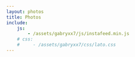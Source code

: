 ```yaml
---
layout: photos
title: Photos
include:
    js:
        - /assets/gabryxx7/js/instafeed.min.js
    # css: 
    #     - /assets/gabryxx7/css/lato.css 
---
```

 <div class="columns layout-projects"><div id="instafeed"></div></div>

<script type="text/javascript">
    $("#instafeed").attr("test","ciao");
    var feed = new Instafeed({
        target: 'instafeed',
        get: 'user',
        limit: '10',
        sortBy: 'most-recent',
        resolution: 'standard_resolution',
        userId: '{{ site.instagram.user_id }}',
        accessToken: '{{ site.instagram.access_token }}',
        clientId: '{{ site.instagram.client_id }}',
        limit: 100,
        {% raw %}template: "<div class='column column-1-2'><article class='project-card' style='margin-bottom: 0; padding-bottom: 0;'> <a href='{{link}}' class='no-hover no-print-link flip-project'> <div class='project-card-img img'><hy-img src='{{image}}'> </hy-img></div></a><p class='project-card-text' style='font-size: .7em; line-height: 1.4em;'>{{caption}}</p></article></div>",{% endraw %}
        // {% raw %}template: "<hy-img root-margin='512px'><noscript><img data-ignore src='{{image}}'/></noscript> <span class='loading' slot='loading' hidden><span class='icon-cog'></span> </span> </hy-img>",{% endraw %}
        success: function(response){
                    console.log("Instafeed.js response", response);
                }
    });
    feed.run();
</script>